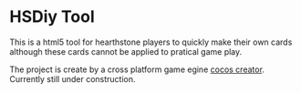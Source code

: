 # HSDiy Tool
This is a html5 tool for hearthstone players to quickly make their own cards although these cards cannot be applied to pratical game play.

The project is create by a cross platform game egine [cocos creator](http://www.cocos2d-x.org/download).
Currently still under construction. 
